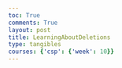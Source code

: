 ```yaml
---
toc: True
comments: True
layout: post
title: LearningAboutDeletions
type: tangibles
courses: {'csp': {'week': 10}}
---
```

